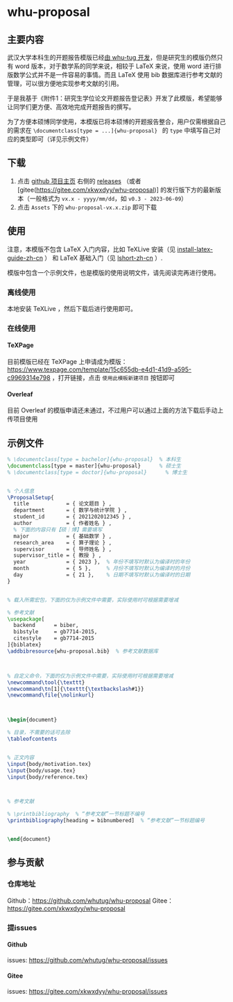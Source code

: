 # whu-proposal

## 主要内容

武汉大学本科生的开题报告模版已经[由 whu-tug 开发](https://github.com/whutug/whu-thesis)，但是研究生的模版仍然只有 word 版本，对于数学系的同学来说，相较于 LaTeX 来说，使用 word 进行排版数学公式并不是一件容易的事情。而且 LaTeX 使用 bib 数据库进行参考文献的管理，可以很方便地实现参考文献的引用。

于是我基于《附件1：研究生学位论文开题报告登记表》开发了此模版，希望能够让同学们更方便、高效地完成开题报告的撰写。

为了方便本硕博同学使用，本模版已将本硕博的开题报告整合，用户仅需根据自己的需求在 `\documentclass[type = ...]{whu-proposal} ` 的 `type` 中填写自己对应的类型即可（详见示例文件）


## 下载

1. 点击 [github 项目主页](https://github.com/whutug/whu-proposal) 右侧的 [releases](https://github.com/whutug/whu-proposal/releases) （或者 [gitee(https://gitee.com/xkwxdyy/whu-proposal)] 的发行版下方的最新版本（一般格式为 `vx.x - yyyy/mm/dd`，如 `v0.3 - 2023-06-09`）
2. 点击 `Assets` 下的 `whu-proposal-vx.x.zip` 即可下载


## 使用

注意，本模版不包含 LaTeX 入门内容，比如 TeXLive 安装（见  [install-latex-guide-zh-cn](https://mirrors.cloud.tencent.com/CTAN/info/install-latex-guide-zh-cn/install-latex-guide-zh-cn.pdf) ） 和 LaTeX 基础入门（见 [lshort-zh-cn](https://mirrors.pku.edu.cn/ctan/info/lshort/chinese/lshort-zh-cn.pdf) ）.

模版中包含一个示例文件，也是模版的使用说明文件，请先阅读完再进行使用。

### 离线使用

本地安装 TeXLive ，然后下载后进行使用即可。

### 在线使用

#### TeXPage

目前模版已经在 TeXPage 上申请成为模版：https://www.texpage.com/template/15c655db-e4d1-41d9-a595-c9969314e798 ，打开链接，点击 `使用此模板新建项目` 按钮即可

#### Overleaf

目前 Overleaf 的模版申请还未通过，不过用户可以通过上面的方法下载后手动上传项目使用

## 示例文件

```latex
% \documentclass[type = bachelor]{whu-proposal}  % 本科生
\documentclass[type = master]{whu-proposal}      % 硕士生
% \documentclass[type = doctor]{whu-proposal}      % 博士生


% 个人信息
\ProposalSetup{
  title            = { 论文题目 } ,
  department       = { 数学与统计学院 } ,
  student_id       = { 2021202012345 } ,
  author           = { 作者姓名 } ,
  % 下面的内容只有【硕｜博】需要填写
  major            = { 基础数学 } ,
  research_area    = { 算子理论 } , 
  supervisor       = { 导师姓名 } ,
  supervisor_title = { 教授 } ,
  year             = { 2023 },  % 年份不填写时默认为编译时的年份
  month            = { 5 },     % 月份不填写时默认为编译时的月份
  day              = { 21 },    % 日期不填写时默认为编译时的日期
}


% 载入所需宏包，下面的仅为示例文件中需要，实际使用时可根据需要增减

% 参考文献
\usepackage[
  backend      = biber,
  bibstyle     = gb7714-2015,
  citestyle    = gb7714-2015
]{biblatex}
\addbibresource{whu-proposal.bib}  % 参考文献数据库



% 自定义命令，下面的仅为示例文件中需要，实际使用时可根据需要增减
\newcommand\tool{\texttt}
\newcommand\tn[1]{\texttt{\textbackslash#1}}
\newcommand\file{\nolinkurl}



\begin{document}

% 目录，不需要的话可去除
\tableofcontents


% 正文内容
\input{body/motivation.tex}
\input{body/usage.tex}
\input{body/reference.tex}



% 参考文献

% \printbibliography  % “参考文献”一节标题不编号
\printbibliography[heading = bibnumbered]  % “参考文献”一节标题编号


\end{document}
```

## 参与贡献

### 仓库地址
Github：https://github.com/whutug/whu-proposal
Gitee：https://gitee.com/xkwxdyy/whu-proposal

### 提issues
#### Github
issues: https://github.com/whutug/whu-proposal/issues

#### Gitee
issues: https://gitee.com/xkwxdyy/whu-proposal/issues

